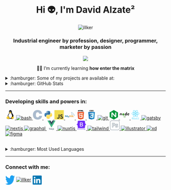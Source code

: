 <h1 align="center">Hi 👽, I'm David Alzate²</h1>

<p align="center">
  <img
    src="https://komarev.com/ghpvc/?username=illker&color=green"
    alt="illker"
  />
</p>

<h3 align="center">
  Industrial engineer by profession, designer, programmer, marketer by passion
</h3>

<p align="center">
<img align="center" src="/assets/cover-illker.gif?raw=true" />
</p>

<p align="center">👨‍💻 I’m currently learning <b>how enter the matrix</b> </p>

<details>
    <summary>:hamburger: Some of my projects are available at:</summary>

[moleculalab](https://moleculalab.com/)

<a href="https://moleculalab.com" target="_blank">
  <img
    src="/assets/logo-h-m.svg?raw=true"
    alt="moleculalab"
    width="300"
    height="78.9474"
  />
</a>

[Semántica Digital](https://semanticadigital.com/)

<a href="https://semanticadigital.com" target="_blank">
  <img
    src="/assets/logo-h-se.svg?raw=true"
    alt="semanticadigital"
    width="300"
    height="50.7813"
  />
</a>
</details>

<details>
    <summary>:hamburger: GitHub Stats</summary>
      <p align="center"><img align="center" src="https://github-readme-stats.vercel.app/api?username=illker&show_icons=true&locale=en" alt="illker" /></p>
</details>

---

<h3 align="left">Developing skills and powers in:</h3>
<p align="left">
    <a href="https://www.linux.org/" target="_blank">
    <img
      src="https://raw.githubusercontent.com/devicons/devicon/master/icons/linux/linux-original.svg"
      alt="linux"
      width="30"
      height="30"
    />
  </a>
  <a href="https://www.gnu.org/software/bash/" target="_blank">
    <img
      src="https://www.vectorlogo.zone/logos/gnu_bash/gnu_bash-icon.svg"
      alt="bash"
      width="30"
      height="30"
    />
  </a>
    <a href="https://www.cprogramming.com/" target="_blank">
    <img
      src="https://raw.githubusercontent.com/devicons/devicon/master/icons/c/c-original.svg"
      alt="c"
      width="30"
      height="30"
    />
  </a>

  <a href="https://www.python.org" target="_blank">
    <img
      src="https://raw.githubusercontent.com/devicons/devicon/master/icons/python/python-original.svg"
      alt="python"
      width="30"
      height="30"
    />
  </a>
  </a>
  <a href="https://developer.mozilla.org/en-US/docs/Web/JavaScript" target="_blank">
    <img
      src="https://raw.githubusercontent.com/devicons/devicon/master/icons/javascript/javascript-original.svg"
      alt="javascript"
      width="30"
      height="30"
    />
  </a>
  
   <a href="https://www.mysql.com/" target="_blank">
    <img
      src="https://raw.githubusercontent.com/devicons/devicon/master/icons/mysql/mysql-original-wordmark.svg"
      alt="mysql"
      width="30"
      height="30"
    />
   </a>
    <a href="https://www.w3.org/html/" target="_blank">
    <img
      src="https://raw.githubusercontent.com/devicons/devicon/master/icons/html5/html5-original-wordmark.svg"
      alt="html5"
      width="30"
      height="30"
    />
  </a>
    <a href="https://www.w3schools.com/css/" target="_blank">
    <img
      src="https://raw.githubusercontent.com/devicons/devicon/master/icons/css3/css3-original-wordmark.svg"
      alt="css3"
      width="30"
      height="30"
    />
  </a>
   <a href="https://git-scm.com/" target="_blank">
    <img
      src="https://www.vectorlogo.zone/logos/git-scm/git-scm-icon.svg"
      alt="git"
      width="30"
      height="30"
    />
  </a>
    <a href="https://www.nginx.com" target="_blank">
    <img
      src="https://raw.githubusercontent.com/devicons/devicon/master/icons/nginx/nginx-original.svg"
      alt="nginx"
      width="30"
      height="30"
    />
  </a>
  <a href="https://nodejs.org" target="_blank">
    <img
      src="https://raw.githubusercontent.com/devicons/devicon/master/icons/nodejs/nodejs-original-wordmark.svg"
      alt="nodejs"
      width="30"
      height="30"
    />
  </a>
   <a href="https://reactjs.org/" target="_blank">
    <img
      src="https://raw.githubusercontent.com/devicons/devicon/master/icons/react/react-original-wordmark.svg"
      alt="react"
      width="30"
      height="30"
    />
  </a>
    <a href="https://www.gatsbyjs.com/" target="_blank">
    <img
      src="https://www.vectorlogo.zone/logos/gatsbyjs/gatsbyjs-icon.svg"
      alt="gatsby"
      width="30"
      height="30"
    />
  </a>
    <a href="https://nextjs.org/" target="_blank">
    <img
      src="https://cdn.worldvectorlogo.com/logos/nextjs-3.svg"
      alt="nextjs"
      width="30"
      height="30"
    />
  </a>
   <a href="https://graphql.org" target="_blank">
    <img
      src="https://www.vectorlogo.zone/logos/graphql/graphql-icon.svg"
      alt="graphql"
      width="30"
      height="30"
    />
  </a>
  

  <a href="https://vuejs.org/" target="_blank">
    <img
      src="https://raw.githubusercontent.com/devicons/devicon/master/icons/vuejs/vuejs-original-wordmark.svg"
      alt="vuejs"
      width="30"
      height="30"
    />
  </a>

  <a href="https://nuxtjs.org/" target="_blank">
    <img
      src="https://www.vectorlogo.zone/logos/nuxtjs/nuxtjs-icon.svg"
      alt="nuxtjs"
      width="30"
      height="30"
    />
  </a>
  
  <a href="https://getbootstrap.com" target="_blank">
    <img
      src="https://raw.githubusercontent.com/devicons/devicon/master/icons/bootstrap/bootstrap-plain-wordmark.svg"
      alt="bootstrap"
      width="30"
      height="30"
    />
  </a>
  <a href="https://tailwindcss.com/" target="_blank">
    <img
      src="https://www.vectorlogo.zone/logos/tailwindcss/tailwindcss-icon.svg"
      alt="tailwind"
      width="30"
      height="30"
    />
  </a>


   <a href="https://www.photoshop.com/en" target="_blank">
    <img
      src="https://raw.githubusercontent.com/devicons/devicon/master/icons/photoshop/photoshop-line.svg"
      alt="photoshop"
      width="30"
      height="30"
    />
  </a>
    <a href="https://www.adobe.com/in/products/illustrator.html" target="_blank">
    <img
      src="https://www.vectorlogo.zone/logos/adobe_illustrator/adobe_illustrator-icon.svg"
      alt="illustrator"
      width="30"
      height="30"
    />
  </a>
  <a href="https://www.adobe.com/products/xd.html" target="_blank">
    <img
      src="https://cdn.worldvectorlogo.com/logos/adobe-xd.svg"
      alt="xd"
      width="30"
      height="30"
    />
  </a>
    </a>
  <a href="https://www.figma.com/" target="_blank">
    <img
      src="https://www.vectorlogo.zone/logos/figma/figma-icon.svg"
      alt="figma"
      width="30"
      height="30"
    />
  </a>
</p>

<br />
<details>
    <summary>:hamburger: Most Used Languages</summary>
<p align="center">
  <img
    align="center"
    src="https://github-readme-stats.vercel.app/api/top-langs?username=illker&show_icons=true&locale=en&layout=compact"
    alt="illker"
  />
</p>
</details>


---

<h3 align="left">Connect with me:</h3>
<p align="left">
  <a href="https://twitter.com/illker" target="blank"
    ><img
      align="center"
      src="https://raw.githubusercontent.com/devicons/devicon/master/icons/twitter/twitter-original.svg"
      alt="illker"
      height="30"
      width="30"
  /></a>
  <a href="https://twitter.com/illker" target="blank"
  ><img
    src="https://img.shields.io/twitter/follow/illker?color=%20&label=%30illker"
    alt="illker"
/></a>
  <a href="https://linkedin.com/in/jdavidalzate" target="blank"
    ><img
      align="center"
      src="https://raw.githubusercontent.com/devicons/devicon/master/icons/linkedin/linkedin-original.svg"
      alt="jdavidalzate"
      height="30"
      width="30"
  /></a>
</p>
